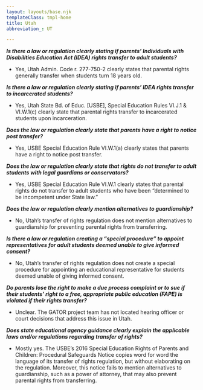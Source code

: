 ```yaml
---
layout: layouts/base.njk
templateClass: tmpl-home
title: Utah
abbreviation_: UT

---
```

**_Is there a law or regulation clearly stating if parents’ Individuals with Disabilities Education Act (IDEA) rights transfer to adult students?_**

* Yes, Utah Admin. Code r. 277-750-2 clearly states that parental rights generally transfer when students turn 18 years old.

**_Is there a law or regulation clearly stating if parents’ IDEA rights transfer to incarcerated students?_**

* Yes, Utah State Bd. of Educ. \[USBE\], Special Education Rules VI.J.1 & VI.W.1(c) clearly state that parental rights transfer to incarcerated students upon incarceration.

**_Does the law or regulation clearly state that parents have a right to notice post transfer?_**

* Yes, USBE Special Education Rule VI.W.1(a) clearly states that parents have a right to notice post transfer.

**_Does the law or regulation clearly state that rights do not transfer to adult students with legal guardians or conservators?_**

* Yes, USBE Special Education Rule VI.W.1 clearly states that parental rights do not transfer to adult students who have been “determined to be incompetent under State law.”

**_Does the law or regulation clearly mention alternatives to guardianship?_**

* No, Utah’s transfer of rights regulation does not mention alternatives to guardianship for preventing parental rights from transferring.

**_Is there a law or regulation creating a “special procedure” to appoint representatives for adult students deemed unable to give informed consent?_**

* No, Utah’s transfer of rights regulation does not create a special procedure for appointing an educational representative for students deemed unable of giving informed consent.

**_Do parents lose the right to make a due process complaint or to sue if their students’ right to a free, appropriate public education (FAPE) is violated if their rights transfer?_**

* Unclear. The GATOR project team has not located hearing officer or court decisions that address this issue in Utah.

**_Does state educational agency guidance clearly explain the applicable laws and/or regulations regarding transfer of rights?_**

* Mostly yes. The USBE’s 2016 Special Education Rights of Parents and Children: Procedural Safeguards Notice copies word for word the language of its transfer of rights regulation, but without elaborating on the regulation. Moreover, this notice fails to mention alternatives to guardianship, such as a power of attorney, that may also prevent parental rights from transferring.